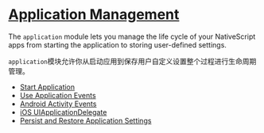 # **[Application Management](http://docs.nativescript.org/core-concepts/application-lifecycle#application-management)**

The `application` module lets you manage the life cycle of your NativeScript apps from starting the application to storing user-defined settings.

`application`模块允许你从启动应用到保存用户自定义设置整个过程进行生命周期管理。

* [Start Application](http://docs.nativescript.org/core-concepts/application-lifecycle#start-application)
* [Use Application Events](http://docs.nativescript.org/core-concepts/application-lifecycle#use-application-events)
* [Android Activity Events](http://docs.nativescript.org/core-concepts/application-lifecycle#android-activity-events)
* [iOS UIApplicationDelegate](http://docs.nativescript.org/core-concepts/application-lifecycle#ios-uiapplicationdelegate)
* [Persist and Restore Application Settings](http://docs.nativescript.org/core-concepts/application-lifecycle#persist-and-restore-application-settings)


